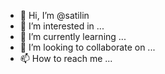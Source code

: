- 👋 Hi, I’m @satilin
- 👀 I’m interested in ...
- 🌱 I’m currently learning ...
- 💞️ I’m looking to collaborate on ...
- 📫 How to reach me ...

<!---
satilin/satilin is a ✨ special ✨ repository because its `README.md` (this file) appears on your GitHub profile.
You can click the Preview link to take a look at your changes.
--->
